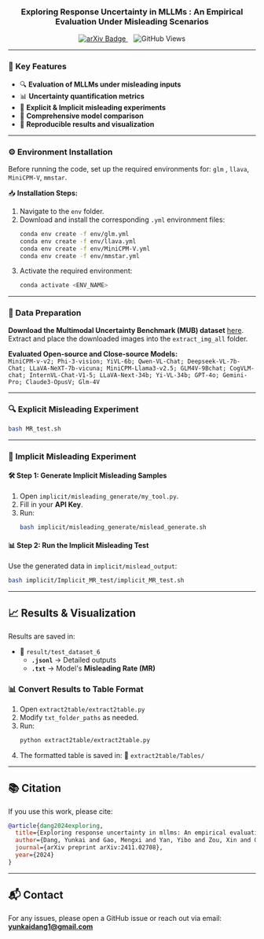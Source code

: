 
<h3 align="center">Exploring Response Uncertainty in MLLMs : An Empirical Evaluation Under Misleading Scenarios</h1>
<p align="center">
  <a href="https://arxiv.org/pdf/2411.02708" target="_blank">
    <img src="https://img.shields.io/badge/arXiv-2411.02708-B31B1B.svg" alt="arXiv Badge"/>
  </a>
  &nbsp;&nbsp;
  <img src="https://komarev.com/ghpvc/?username=Yunkaidang&color=blue" alt="GitHub Views"/>
</p>

---
### 📌 Key Features
- 🔍 **Evaluation of MLLMs under misleading inputs**
- 📊 **Uncertainty quantification metrics**
- 🎯 **Explicit & Implicit misleading experiments**
- 🔬 **Comprehensive model comparison**
- 📝 **Reproducible results and visualization**

---

### ⚙️ Environment Installation

Before running the code, set up the required environments for: `glm` , `llava`, `MiniCPM-V`, `mmstar`.

📥 **Installation Steps:**  
1. Navigate to the `env` folder.
2. Download and install the corresponding `.yml` environment files:
   ```bash
   conda env create -f env/glm.yml
   conda env create -f env/llava.yml
   conda env create -f env/MiniCPM-V.yml
   conda env create -f env/mmstar.yml
   ```
3. Activate the required environment:
   ```bash
   conda activate <ENV_NAME>
   ```

---

### 📂 Data Preparation

**Download the Multimodal Uncertainty Benchmark (MUB) dataset** [here](https://drive.google.com/drive/folders/1_SyC9ZedMQdq0scxfo7DCgRporoK9kjt?usp=drive_link).  
Extract and place the downloaded images into the `extract_img_all` folder.

**Evaluated Open-source and Close-source Models:**  
```MiniCPM-v-v2; Phi-3-vision; YiVL-6b; Qwen-VL-Chat; Deepseek-VL-7b-Chat; LLaVA-NeXT-7b-vicuna; MiniCPM-Llama3-v2.5; GLM4V-9Bchat; CogVLM-chat; InternVL-Chat-V1-5; LLaVA-Next-34b; Yi-VL-34b; GPT-4o; Gemini-Pro; Claude3-OpusV; Glm-4V ```





---

### 🔍 Explicit Misleading Experiment
```bash
bash MR_test.sh
```

---

### 🔄 Implicit Misleading Experiment

#### 🛠️ Step 1: Generate Implicit Misleading Samples
1. Open `implicit/misleading_generate/my_tool.py`.  
2. Fill in your **API Key**.  
3. Run:
   ```bash
   bash implicit/misleading_generate/mislead_generate.sh
   ```

#### 📊 Step 2: Run the Implicit Misleading Test
Use the generated data in `implicit/mislead_output`:
```bash
bash implicit/Implicit_MR_test/implicit_MR_test.sh
```

---

## 📈 Results & Visualization

Results are saved in:
- 📁 `result/test_dataset_6`
  - **`.jsonl`** → Detailed outputs
  - **`.txt`** → Model's **Misleading Rate (MR)**

### 📊 Convert Results to Table Format
1. Open `extract2table/extract2table.py`
2. Modify `txt_folder_paths` as needed.
3. Run:
   ```bash
   python extract2table/extract2table.py
   ```
4. The formatted table is saved in:
   📁 `extract2table/Tables/`

---

## 📚 Citation

If you use this work, please cite:

```bibtex
@article{dang2024exploring,
  title={Exploring response uncertainty in mllms: An empirical evaluation under misleading scenarios},
  author={Dang, Yunkai and Gao, Mengxi and Yan, Yibo and Zou, Xin and Gu, Yanggan and Liu, Aiwei and Hu, Xuming},
  journal={arXiv preprint arXiv:2411.02708},
  year={2024}
}
```

---

## 📬 Contact
For any issues, please open a GitHub issue or reach out via email:  **yunkaidang1@gmail.com**

